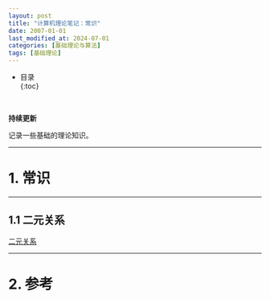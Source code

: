 ```yaml
---
layout: post
title: "计算机理论笔记：常识"
date: 2007-01-01
last_modified_at: 2024-07-01
categories: [基础理论与算法]
tags: [基础理论]
---
```


* 目录  
{:toc}
<br/>

**持续更新**   

记录一些基础的理论知识。  

---

# 1. 常识

---

## 1.1 二元关系

[二元关系](https://blog.csdn.net/nameofcsdn/article/details/104826886)   

---

# 2. 参考

